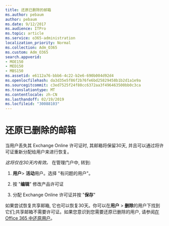 ```yaml
---
title: 还原已删除的邮箱
ms.author: pebaum
author: pebaum
ms.date: 9/12/2017
ms.audience: ITPro
ms.topic: article
ms.service: o365-administration
localization_priority: Normal
ms.collection: Adm_O365
ms.custom: Adm_O365
search.appverid:
- MOE150
- MED150
- MBS150
ms.assetid: e6112a76-bbb6-4c22-b2e6-690b004d92d4
ms.openlocfilehash: da3d35e5f86f2b76fe6bd25829458b1b2d1a1e9a
ms.sourcegitcommit: c3ed7525f24f80cc6372aa3f496463500bb0c3ca
ms.translationtype: MT
ms.contentlocale: zh-CN
ms.lasthandoff: 02/19/2019
ms.locfileid: "30088103"
---
```

# <a name="restore-a-deleted-mailbox"></a>还原已删除的邮箱

当用户丢失其 Exchange Online 许可证时, 其邮箱将保留30天, 并且可以通过将许可证重新分配给用户来进行恢复。
  
 *这将仅在30天内有效。* 在管理门户中, 转到: 
  
1. **用户**\> **活动**用户。选择 "有问题的用户"。 
    
2. 按 "**编辑**" 修改产品许可证 
    
3. 分配 Exchange Online 许可证并按 "**保存**"
    
如果尝试恢复共享邮箱, 它也可以恢复30天。你可以在**用户** \> **删除**的用户下找到它们;共享邮箱不需要许可证。如果您意识到您需要还原已删除的用户, 请参阅[在 Office 365 中还原用户](https://docs.microsoft.com/en-us/office365/admin/add-users/restore-user)。
  

